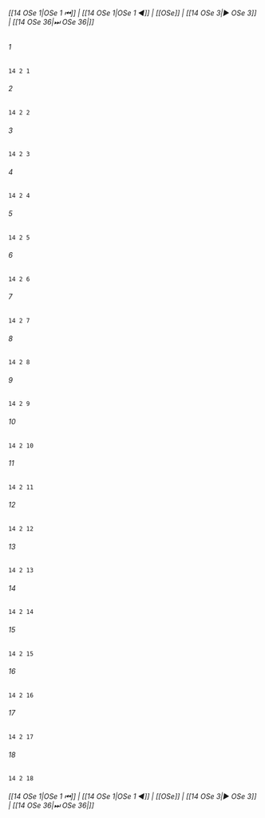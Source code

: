 
###### [[14 OSe 1|OSe 1 ⏮]] | [[14 OSe 1|OSe 1 ◀]] | [[OSe]] | [[14 OSe 3|▶ OSe 3]] | [[14 OSe 36|⏭ OSe 36|]]

###### 1
``` verse
14 2 1 
```
###### 2
``` verse
14 2 2 
```
###### 3
``` verse
14 2 3 
```
###### 4
``` verse
14 2 4 
```
###### 5
``` verse
14 2 5 
```
###### 6
``` verse
14 2 6 
```
###### 7
``` verse
14 2 7 
```
###### 8
``` verse
14 2 8 
```
###### 9
``` verse
14 2 9 
```
###### 10
``` verse
14 2 10 
```
###### 11
``` verse
14 2 11 
```
###### 12
``` verse
14 2 12 
```
###### 13
``` verse
14 2 13 
```
###### 14
``` verse
14 2 14 
```
###### 15
``` verse
14 2 15 
```
###### 16
``` verse
14 2 16 
```
###### 17
``` verse
14 2 17 
```
###### 18
``` verse
14 2 18 
```

###### [[14 OSe 1|OSe 1 ⏮]] | [[14 OSe 1|OSe 1 ◀]] | [[OSe]] | [[14 OSe 3|▶ OSe 3]] | [[14 OSe 36|⏭ OSe 36|]]

